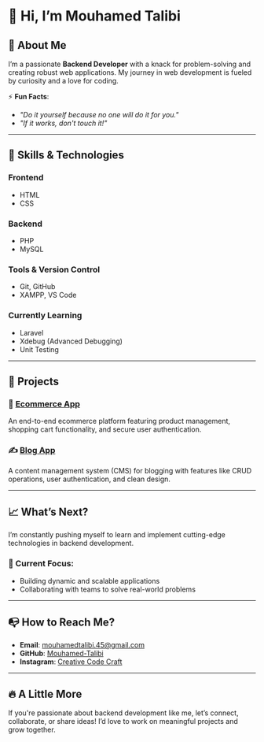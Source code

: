 # 👋 Hi, I’m Mouhamed Talibi  

## 💠 About Me  

I’m a passionate **Backend Developer** with a knack for problem-solving and creating robust web applications. My journey in web development is fueled by curiosity and a love for coding.  

⚡ **Fun Facts**:  
- _"Do it yourself because no one will do it for you."_  
- _"If it works, don't touch it!"_

---

## 🌟 Skills & Technologies  

### Frontend  
- HTML  
- CSS  

### Backend  
- PHP  
- MySQL  

### Tools & Version Control  
- Git, GitHub  
- XAMPP, VS Code  

### Currently Learning  
- Laravel  
- Xdebug (Advanced Debugging)  
- Unit Testing  

---

## 💼 Projects  

### 🛒 [Ecommerce App](https://github.com/Mouhamed-Talibi/Ecommerce-Website)  
An end-to-end ecommerce platform featuring product management, shopping cart functionality, and secure user authentication.  

### ✍️ [Blog App](https://github.com/Mouhamed-Talibi/Blog)  
A content management system (CMS) for blogging with features like CRUD operations, user authentication, and clean design.  

---

## 📈 What’s Next?  

I’m constantly pushing myself to learn and implement cutting-edge technologies in backend development.  
### 🌱 Current Focus:  
- Building dynamic and scalable applications  
- Collaborating with teams to solve real-world problems  

---

## 📭 How to Reach Me?  

- **Email**: [mouhamedtalibi.45@gmail.com](mailto:mouhamedtalibi.45@gmail.com)  
- **GitHub**: [Mouhamed-Talibi](https://github.com/Mouhamed-Talibi)  
- **Instagram**: [Creative Code Craft](https://instagram.com/easy.code_)  

---

## 🔥 A Little More  

If you're passionate about backend development like me, let’s connect, collaborate, or share ideas! I’d love to work on meaningful projects and grow together.  
